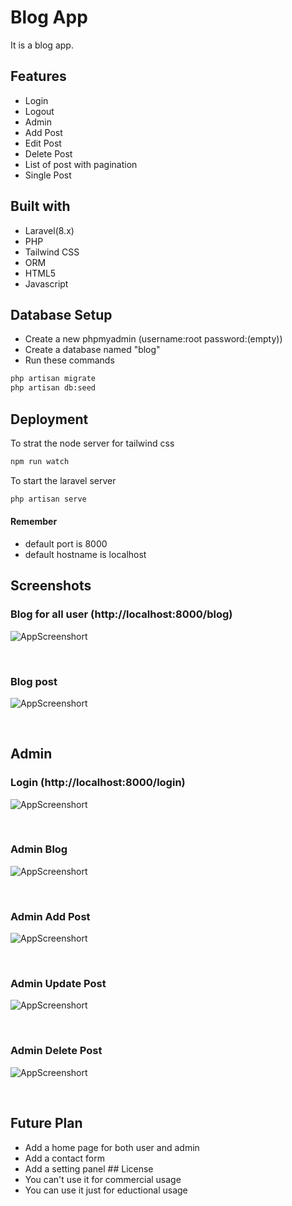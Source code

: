 
# Blog App

It is a blog app.



## Features
- Login
- Logout
- Admin
- Add Post
- Edit Post
- Delete Post
- List of post with pagination
- Single Post


## Built with
- Laravel(8.x)
- PHP
- Tailwind CSS
- ORM
- HTML5
- Javascript
## Database Setup
- Create a new phpmyadmin (username:root password:(empty))
- Create a database named "blog"
- Run these commands
```bash
php artisan migrate
php artisan db:seed
```
## Deployment

To strat the node server for tailwind css

```bash
npm run watch
```
To start the laravel server

```bash
php artisan serve
```

#### Remember
- default port is 8000 
- default hostname is localhost

## Screenshots
### Blog for all user (http://localhost:8000/blog)

![AppScreenshort](https://github.com/Argha-Nilanjon-Nondi/blog-app-laravel/blob/master/screenshot/public_blog.png?raw=true)

<br>

### Blog post

![AppScreenshort](https://github.com/Argha-Nilanjon-Nondi/blog-app-laravel/blob/master/screenshot/single_blog_post.png?raw=true)

<br>

## Admin
### Login (http://localhost:8000/login)

![AppScreenshort](https://github.com/Argha-Nilanjon-Nondi/blog-app-laravel/blob/master/screenshot/login.png?raw=true)

<br>

### Admin Blog

![AppScreenshort](https://github.com/Argha-Nilanjon-Nondi/blog-app-laravel/blob/master/screenshot/admin_blog.png?raw=true)

<br>

### Admin Add Post

![AppScreenshort](https://github.com/Argha-Nilanjon-Nondi/blog-app-laravel/blob/master/screenshot/admin_post_add.png?raw=true)

<br>

### Admin Update Post

![AppScreenshort](https://github.com/Argha-Nilanjon-Nondi/blog-app-laravel/blob/master/screenshot/admin_post_update.png?raw=true)

<br>

### Admin Delete Post

![AppScreenshort](https://github.com/Argha-Nilanjon-Nondi/blog-app-laravel/blob/master/screenshot/admin_post_delete.png?raw=true)

<br>

## Future Plan
- Add a home page for both user and admin
- Add a contact form
- Add a setting panel ## License
- You can't use it for commercial usage
- You can use it just for eductional usage
